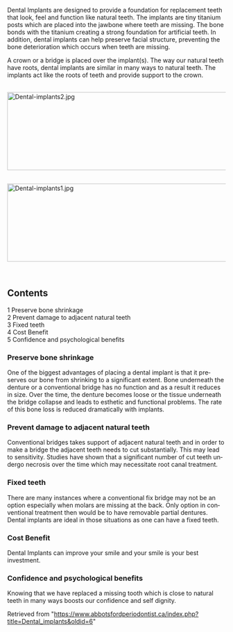 <div class="body"><div class="row">
<div class="col-md-8">
				<div id="mw-content-text" lang="en" dir="ltr" class="mw-content-ltr"><p>Dental Implants are designed to provide a foundation for replacement teeth that look, feel and function like natural teeth. The implants are tiny titanium posts which are placed into the jawbone where teeth are missing. The bone bonds with the titanium creating a strong foundation for artificial teeth. In addition, dental implants can help preserve facial structure, preventing the bone deterioration which occurs when teeth are missing.
</p><p>A crown or a bridge is placed over the implant(s). The way our natural teeth have roots, dental implants are similar in many ways to natural teeth. The implants act like the roots of teeth and provide support to the crown.
</p><p><br />
<a href="/File:Dental-implants2.jpg" class="image"><img alt="Dental-implants2.jpg" src="/images/4/44/Dental-implants2.jpg" width="630" height="180" /></a>
</p><p><br />
<a href="/File:Dental-implants1.jpg" class="image"><img alt="Dental-implants1.jpg" src="/images/d/d1/Dental-implants1.jpg" width="630" height="180" /></a>
</p><p><br />
</p>
<div id="toc" class="toc"><div id="toctitle" class="toctitle"><h2>Contents</h2></div>
<ul>
<li class="toclevel-1 tocsection-1"><a href="#Preserve_bone_shrinkage"><span class="tocnumber">1</span> <span class="toctext">Preserve bone shrinkage</span></a></li>
<li class="toclevel-1 tocsection-2"><a href="#Prevent_damage_to_adjacent_natural_teeth"><span class="tocnumber">2</span> <span class="toctext">Prevent damage to adjacent natural teeth</span></a></li>
<li class="toclevel-1 tocsection-3"><a href="#Fixed_teeth"><span class="tocnumber">3</span> <span class="toctext">Fixed teeth</span></a></li>
<li class="toclevel-1 tocsection-4"><a href="#Cost_Benefit"><span class="tocnumber">4</span> <span class="toctext">Cost Benefit</span></a></li>
<li class="toclevel-1 tocsection-5"><a href="#Confidence_and_psychological_benefits"><span class="tocnumber">5</span> <span class="toctext">Confidence and psychological benefits</span></a></li>
</ul>
</div>

<h3><span class="mw-headline" id="Preserve_bone_shrinkage">Preserve bone shrinkage</span></h3>
<p>One of the biggest advantages of placing a dental implant is that it preserves our bone from shrinking to a significant extent. Bone underneath the denture or a conventional bridge has no function and as a result it reduces in size. Over the time, the denture becomes loose or the tissue underneath the bridge collapse and leads to esthetic and functional problems. The rate of this bone loss is reduced dramatically with implants.
</p>
<h3><span class="mw-headline" id="Prevent_damage_to_adjacent_natural_teeth">Prevent damage to adjacent natural teeth</span></h3>
<p>Conventional bridges takes support of adjacent natural teeth and in order to make a bridge the adjacent teeth needs to cut substantially. This may lead to sensitivity. Studies have shown that a significant number of cut teeth undergo necrosis over the time which may necessitate root canal treatment.
</p>
<h3><span class="mw-headline" id="Fixed_teeth">Fixed teeth</span></h3>
<p>There are many instances where a conventional fix bridge may not be an option especially when molars are missing at the back. Only option in conventional treatment then would be to have removable partial dentures.  Dental implants are ideal in those situations as one can have a fixed teeth.
</p>
<h3><span class="mw-headline" id="Cost_Benefit">Cost Benefit</span></h3>
<p>Dental Implants can improve your smile and your smile is your best investment.
</p>
<h3><span class="mw-headline" id="Confidence_and_psychological_benefits">Confidence and psychological benefits</span></h3>
<p>Knowing that we have replaced a missing tooth which is close to natural teeth in many ways boosts our confidence and self dignity.
</p>
<!-- Saved in parser cache with key valley:pcache:idhash:5-0!*!*!!en!5!* and timestamp 20211125101047 and revision id 6
 -->
</div><div class="printfooter">
Retrieved from "<a dir="ltr" href="https://www.abbotsfordperiodontist.ca/index.php?title=Dental_implants&amp;oldid=6">https://www.abbotsfordperiodontist.ca/index.php?title=Dental_implants&amp;oldid=6</a>"</div>

</div>
